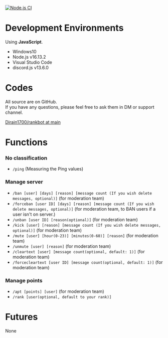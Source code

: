 [![Node.js CI](https://github.com/Dirain1700/rankbot/actions/workflows/node.js.yml/badge.svg)](https://github.com/Dirain1700/rankbot/actions/workflows/node.js.yml)

# Development Environments
Using <b>JavaScript</b>.
- Windows10
- Node.js v16.13.2
- Visual Studio Code
- discord.js v13.6.0

# Codes
All source are on GitHub.<br/>
If you have any questions, please feel free to ask them in DM or support channel.

[Dirain1700/rankbot at main](https://github.com/Dirain1700/rankbot)


# Functions

### No classification

- `/ping` (Measuring the Ping values)

### Manage server

- `/ban [user] [days] [reason] [message count (If you wish delete messages, optional)]` (for moderation team)
- `/forceban [user ID] [days] [reason] [message count (If you wish delete messages, optional)]` (for moderation team, to BAN users if a user isn't on server.)
- `/unban [user ID] [reason(optional)]` (for moderation team)
- `/kick [user] [reason] [message count (If you wish delete messages, optional)]` (for moderation team)
- `/mute [user] [hour(0-23)] [minutes(0-60)] [reason]` (for moderation team)
- `/unmute [user] [reason]` (for moderation team)
- `/cleartext [user] [message count(optional, default: 1)]` (for moderation team)
- `/forcecleartext [user ID] [message count(optional, default: 1)]` (for moderation team)


### Manage points

- `/apt [points] [user]` (for moderation team)<br />
- `/rank [user(optional, default to your rank)]`

# Futures

None
